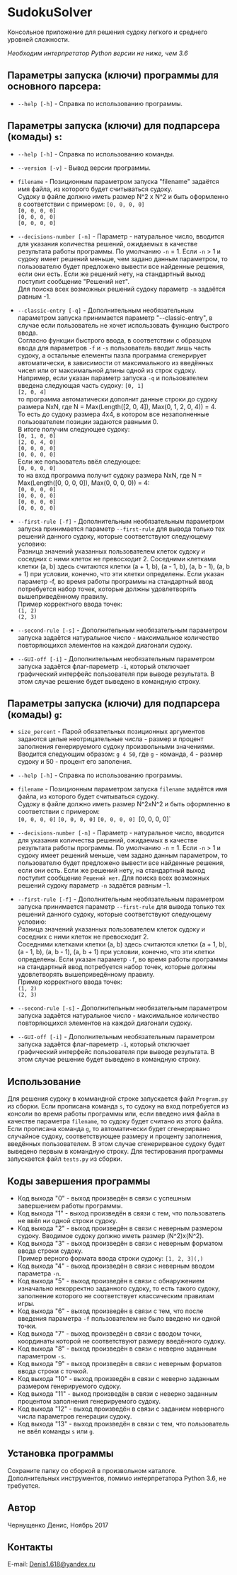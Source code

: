 # SudokuSolver
Консольное приложение для решения судоку легкого и среднего уровней сложности.

*Необходим интерпретатор Python версии не ниже, чем 3.6*
## Параметры запуска (ключи) программы  для основного парсера:
* `--help [-h]` - Справка по использованию программы.

## Параметры запуска (ключи) для подпарсера (комады) `s`:
* `--help [-h]` - Справка по использованию команды.
* `--version [-v]` - Вывод версии программы.
* `filename` - Позиционным параметром запуска "filename" задаётся имя файла, из которого будет считываться судоку.<br />Судоку в файле должно иметь размер N^2 x N^2 и быть оформленно в соответствии с примером:
`[0, 0, 0, 0]`<br />
`[0, 0, 0, 0]`<br />
`[0, 0, 0, 0]`<br />
`[0, 0, 0, 0]`

* `--decisions-number [-n]` - Параметр - натуральное число, вводится для указания количества решений, ожидаемых в качестве результата работы программы. По умолчанию `-n` = 1. Если `-n` > 1 и судоку имеет решений меньше, чем задано данным параметром, то пользователю будет предложено вывести все найденные решения, если они есть. Если же решений нету, на стандартный выход поступит сообщение "Решений нет".<br />Для поиска всех возможных решений судоку параметр `-n` задаётся равным -1.
* `--classic-entry [-q]` - Дополнительным необязательным параметром запуска принимается параметр "--classic-entry", в случае если пользователь не хочет использовать функцию быстрого ввода.<br />Согласно функции быстрого ввода, в соответствии с образцом ввода для параметров `-f` и `-s` пользователь вводит лишь часть судоку, а остальные елементы пазла программа сгенерирует автоматически, в зависимости от максимального из введённых чисел или от максимальной длины одной из строк судоку.<br />Например, если указан параметр запуска `-q` и пользователем введена следующая часть судоку:
`[0, 1]`<br />
`[2, 0, 4]`<br />
то программа автоматически дополнит данные строки до судоку размера NxN, где N = Max(Length([2, 0, 4]), Max(0, 1, 2, 0, 4)) = 4.<br />
То есть до судоку размера 4x4, в котором все незаполненные пользователем позиции задаются равными 0.<br />
В итоге получим следующее судоку:<br />
`[0, 1, 0, 0]`<br />
`[2, 0, 4, 0]`<br />
`[0, 0, 0, 0]`<br />
`[0, 0, 0, 0]`<br />
Если же пользователь ввёл следующее:<br />
`[0, 0, 0, 0]`<br />
то на вход программа получит судоку размера NxN, где N = Max(Length([0, 0, 0, 0]), Max(0, 0, 0, 0)) = 4:<br />
`[0, 0, 0, 0]`<br />
`[0, 0, 0, 0]`<br />
`[0, 0, 0, 0]`<br />
`[0, 0, 0, 0]`

* `--first-rule [-f]` - Дополнительным необязательным параметром запуска принимается параметр `--first-rule` для вывода только тех решений данного судоку, которые соответствуют следующему условию:<br />
Разница значений указанных пользователем клеток судоку и соседних с ними клеток не превосходит 2. Соседними клетками клетки (a, b) здесь считаются клетки (a + 1, b), (a - 1, b), (a, b - 1), (a, b + 1) при условии, конечно, что эти клетки определены. Если указан параметр -f, во время работы программы на стандартный ввод потребуется набор точек, которые должны удовлетворять вышеприведённому правилу.<br />
Пример корректного ввода точек:<br />
`(1, 2)`<br />
`(2, 3)`

* `--second-rule [-s]` - Дополнительным необязательным параметром запуска задаётся натуральное число - максимальное количество повторяющихся элементов на каждой диагонали судоку.
* `--GUI-off [-i]`	- Дополнительным необязательным параметром запуска задаётся флаг-пареметр `-i`, который отключает графический интерфейс пользователя при выводе результата. В этом случае решение будет выведено в командную строку.

## Параметры запуска (ключи) для подпарсера (комады) `g`:
* `size_percent` - Парой обязательных позиционных аргументов задаются целые неотрицательные числа - размер и процент заполнения генерируемого судоку произвольными значениями. Вводится следующим образом: `g 4 50`, где `g` - команда, 4 - размер судоку и 50 - процент его заполения.
* `--help [-h]` - Справка по использованию программы.
* `filename` - Позиционным параметром запуска `filename` задаётся имя файла, из которого будет считываться судоку.<br />
Судоку в файле должно иметь размер N^2xN^2 и быть оформленно в соответствии с примером:<br />
`[0, 0, 0, 0]`
`[0, 0, 0, 0]`
`[0, 0, 0, 0]
`[0, 0, 0, 0]`

* `--decisions-number [-n]` - Параметр - натуральное число, вводится для указания количества решений, ожидаемых в качестве результата работы программы. По умолчанию `-n` = 1. Если `-n` > 1 и судоку имеет решений меньше, чем задано данным параметром, то пользователю будет предложено вывести все найденные решения, если они есть. Если же решений нету, на стандартный выход поступит сообщение `Решений нет`. Для поиска всех возможных решений судоку параметр `-n` задаётся равным -1.
* `--first-rule [-f]` - Дополнительным необязательным параметром запуска принимается параметр `--first-rule` для вывода только тех решений данного судоку, которые соответствуют следующему условию:<br />
Разница значений указанных пользователем клеток судоку и соседних с ними клеток не превосходит 2.<br />
Соседними клетками клетки (a, b) здесь считаются клетки (a + 1, b), (a - 1, b), (a, b - 1), (a, b + 1) при условии, конечно, что эти клетки определены. Если указан параметр `-f`, во время работы программы на стандартный ввод потребуется набор точек, которые должны удовлетворять вышеприведённому правилу.<br />
Пример корректного ввода точек:<br />
`(1, 2)`<br />
`(2, 3)`

* `--second-rule [-s]` - Дополнительным необязательным параметром запуска задаётся натуральное число - максимальное количество повторяющихся элементов на каждой диагонали судоку.
* `--GUI-off [-i]` - Дополнительным необязательным параметром запуска задаётся флаг-пареметр `-i`, который отключает графический интерфейс пользователя при выводе результата. В этом случае решение будет выведено в командную строку.

## Использование
Для решения судоку в коммандной строке запускается файл `Program.py` из сборки. Если прописана команда `s`, то судоку на вход потребуется из консоли во время работы программы или, если введено имя файла в качестве параметра `filename`, то судоку будет считано из этого файла. Если прописана команда `g`, то автоматически будет сгенерирвано случайное судоку, соответствующее размеру и проценту заполнения, введённых пользователем. В этом случае сгенерирваное судоку будет выведено первым в командную строку. Для тестирования программы запускается файл `tests.py` из сборки.
## Коды завершения программы
* Код выхода "0"  - выход произведён в связи с успешным завершением работы программы.
* Код выхода "1"  - выход произведён в связи с тем, что пользователь не ввёл ни одной строки судоку.
* Код выхода "2"  - выход произведён в связи с неверным размером судоку. Вводимое судоку должно иметь размер (N^2)x(N^2).
* Код выхода "3"  - выход произведён в связи с неверным форматом ввода строки судоку.<br />Пример верного формата ввода строки судоку: `[1, 2, 3](,)`
* Код выхода "4"  - выход произведён в связи с неверным вводом параметра `-n`.
* Код выхода "5"  - выход произведён в связи с обнаружением изначально некорректно заданного судоку, то есть такого судоку, заполнение которого не соответствует классическим правилам игры.
* Код выхода "6"  - выход произведён в связи с тем, что после введения параметра `-f` пользователем не было введено ни одной точки.
* Код выхода "7"  - выход произведён в связи с вводом точки, координаты которой не соответствуют размеру введённого судоку.
* Код выхода "8"  - выход произведён в связи с неверно заданным параметром `-s`.
* Код выхода "9"  - выход произведён в связи с неверным форматов ввода строки с точкой.
* Код выхода "10" - выход произведён в связи с неверно заданным размером генерируемого судоку.
* Код выхода "11" - выход произведён в связи с неверно заданным процентом заполнения генерируемого судоку.
* Код выхода "12" - выход произведён в связи с заданием неверного числа параметров генерации судоку.
* Код выхода "13" - выход произведён в связи с тем, что пользователь не ввёл команды `s` или `g`.

## Установка программы
Сохраните папку со сборкой в произвольном каталоге. Дополнительных инструментов, помимо интерпретатора Python 3.6, не требуется.
## Автор
Чернущенко Денис, Ноябрь 2017
## Контакты
E-mail: Denis1.618@yandex.ru